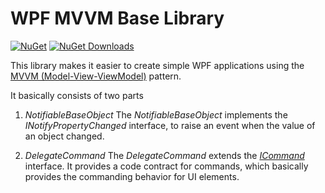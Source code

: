 # WPF MVVM Base Library
[![NuGet](https://img.shields.io/nuget/v/wk.NuGetBadge.svg)](https://www.nuget.org/packages/GSL.Util.WpfMvvmBase)
[![NuGet Downloads](https://img.shields.io/nuget/dt/wk.NuGetBadge.svg)](https://www.nuget.org/packages/GSL.Util.WpfMvvmBase)

This library makes it easier to create simple WPF applications using the [MVVM (Model-View-ViewModel)](https://learn.microsoft.com/en-us/dotnet/architecture/maui/mvvm) pattern.

It basically consists of two parts
1) *NotifiableBaseObject*
The *NotifiableBaseObject* implements the *INotifyPropertyChanged* interface, to raise an event when the value of an object changed.

2) *DelegateCommand*
The *DelegateCommand* extends the [*ICommand*](https://learn.microsoft.com/en-us/dotnet/api/system.windows.input.icommand?view=net-7.0) interface.
It provides a code contract for commands, which basically provides the commanding behavior for UI elements.
